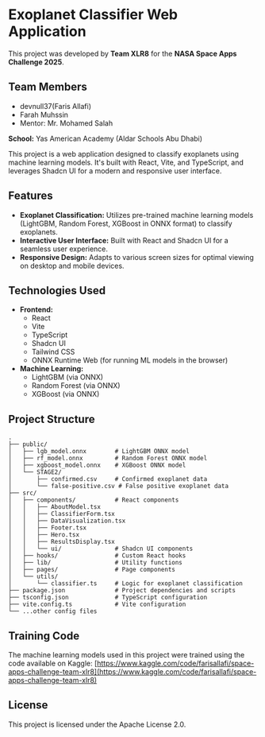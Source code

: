 ﻿# Exoplanet Classifier Web Application

This project was developed by **Team XLR8** for the **NASA Space Apps Challenge 2025**.

## Team Members

*   devnull37(Faris Allafi)
*   Farah Muhssin
*   Mentor: Mr. Mohamed Salah

**School:** Yas American Academy (Aldar Schools Abu Dhabi)

This project is a web application designed to classify exoplanets using machine learning models. It's built with React, Vite, and TypeScript, and leverages Shadcn UI for a modern and responsive user interface.

## Features

*   **Exoplanet Classification:** Utilizes pre-trained machine learning models (LightGBM, Random Forest, XGBoost in ONNX format) to classify exoplanets.
*   **Interactive User Interface:** Built with React and Shadcn UI for a seamless user experience.
*   **Responsive Design:** Adapts to various screen sizes for optimal viewing on desktop and mobile devices.

## Technologies Used

*   **Frontend:**
    *   React
    *   Vite
    *   TypeScript
    *   Shadcn UI
    *   Tailwind CSS
    *   ONNX Runtime Web (for running ML models in the browser)
*   **Machine Learning:**
    *   LightGBM (via ONNX)
    *   Random Forest (via ONNX)
    *   XGBoost (via ONNX)

## Project Structure

```
.
├── public/
│   ├── lgb_model.onnx        # LightGBM ONNX model
│   ├── rf_model.onnx         # Random Forest ONNX model
│   ├── xgboost_model.onnx    # XGBoost ONNX model
│   └── STAGE2/
│       ├── confirmed.csv     # Confirmed exoplanet data
│       └── false-positive.csv # False positive exoplanet data
├── src/
│   ├── components/           # React components
│   │   ├── AboutModel.tsx
│   │   ├── ClassifierForm.tsx
│   │   ├── DataVisualization.tsx
│   │   ├── Footer.tsx
│   │   ├── Hero.tsx
│   │   ├── ResultsDisplay.tsx
│   │   └── ui/               # Shadcn UI components
│   ├── hooks/                # Custom React hooks
│   ├── lib/                  # Utility functions
│   ├── pages/                # Page components
│   └── utils/
│       └── classifier.ts     # Logic for exoplanet classification
├── package.json              # Project dependencies and scripts
├── tsconfig.json             # TypeScript configuration
├── vite.config.ts            # Vite configuration
└── ...other config files
```

## Training Code

The machine learning models used in this project were trained using the code available on Kaggle:
[https://www.kaggle.com/code/farisallafi/space-apps-challenge-team-xlr8](https://www.kaggle.com/code/farisallafi/space-apps-challenge-team-xlr8)

## License

This project is licensed under the Apache License 2.0.
